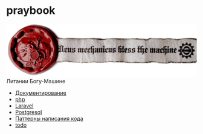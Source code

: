# praybook
![](./pics/first_stamp.png)
Литании Богу-Машине


- [Документирование](./docswrite/README.md)
- [php](./php/README.md)
- [Laravel](./laravel/README.md)
- [Postgresql](./postgresql/README.md)
- [Паттерны написания кода](./code_patterns/README.md)
- [todo](./todo/README.md)
